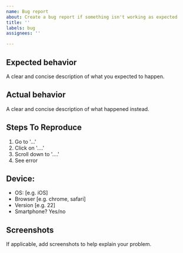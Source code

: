 ```yaml
---
name: Bug report
about: Create a bug report if something isn't working as expected
title: ''
labels: bug
assignees: ''

---
```


## Expected behavior
A clear and concise description of what you expected to happen.

## Actual behavior
A clear and concise description of what happened instead.

## Steps To Reproduce
1. Go to '...'
2. Click on '....'
3. Scroll down to '....'
4. See error

## Device:
 - OS: [e.g. iOS]
 - Browser [e.g. chrome, safari]
 - Version [e.g. 22]
- Smartphone? Yes/no

## Screenshots
If applicable, add screenshots to help explain your problem.
